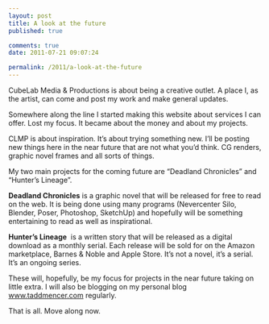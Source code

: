 ```yaml
---
layout: post
title: A look at the future
published: true

comments: true
date: 2011-07-21 09:07:24

permalink: /2011/a-look-at-the-future
---
```

CubeLab Media & Productions is about being a creative outlet. A place I, as the artist, can come and post my work and make general updates.

Somewhere along the line I started making this website about services I can offer. Lost my focus. It became about the money and about my projects.

CLMP is about inspiration. It&#8217;s about trying something new. I&#8217;ll be posting new things here in the near future that are not what you&#8217;d think. CG renders, graphic novel frames and all sorts of things.

My two main projects for the coming future are &#8220;Deadland Chronicles&#8221; and &#8220;Hunter&#8217;s Lineage&#8221;.

**Deadland Chronicles** is a graphic novel that will be released for free to read on the web. It is being done using many programs (Nevercenter Silo, Blender, Poser, Photoshop, SketchUp) and hopefully will be something entertaining to read as well as inspirational.

**Hunter&#8217;s Lineage**  is a written story that will be released as a digital download as a monthly serial. Each release will be sold for on the Amazon marketplace, Barnes & Noble and Apple Store. It&#8217;s not a novel, it&#8217;s a serial. It&#8217;s an ongoing series.

These will, hopefully, be my focus for projects in the near future taking on little extra. I will also be blogging on my personal blog www.taddmencer.com regularly.

That is all. Move along now.
